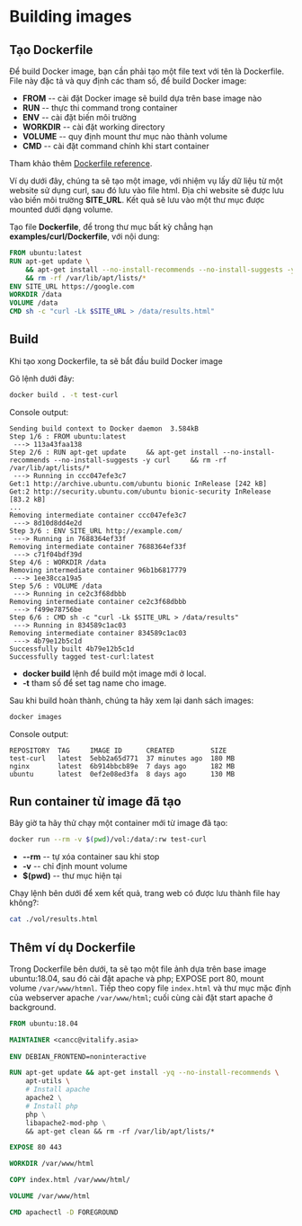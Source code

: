 # Building images

## Tạo Dockerfile

Để build Docker image, bạn cần phải tạo một file text với tên là Dockerfile. File này đặc tả và quy định các tham số, để build Docker image:

* **FROM** -- cài đặt Docker image sẽ build dựa trên base image nào
* **RUN** -- thực thi command trong container
* **ENV** -- cài đặt biến môi trường
* **WORKDIR** -- cài đặt working directory
* **VOLUME** -- quy định mount thư mục nào thành volume
* **CMD** -- cài đặt command chính khi start container

Tham khảo thêm [Dockerfile reference](https://docs.docker.com/engine/reference/builder/).

Ví dụ dưới đây, chúng ta sẽ tạo một image, với nhiệm vụ lấy dữ liệu từ một website sử dụng curl, sau đó lưu vào file html. Địa chỉ website sẽ được lưu vào biến môi trường **SITE_URL**. Kết quả sẽ lưu vào một thư mục được mounted dưới dạng volume.

Tạo file **Dockerfile**, để trong thư mục bất kỳ chẳng hạn **examples/curl/Dockerfile**, với nội dung:

```dockerfile
FROM ubuntu:latest
RUN apt-get update \
    && apt-get install --no-install-recommends --no-install-suggests -y curl \
    && rm -rf /var/lib/apt/lists/*
ENV SITE_URL https://google.com
WORKDIR /data
VOLUME /data
CMD sh -c "curl -Lk $SITE_URL > /data/results.html"
```

## Build

Khi tạo xong Dockerfile, ta sẽ bắt đầu build Docker image

Gõ lệnh dưới đây:

```bash
docker build . -t test-curl
```

Console output:

```
Sending build context to Docker daemon  3.584kB
Step 1/6 : FROM ubuntu:latest
 ---> 113a43faa138
Step 2/6 : RUN apt-get update     && apt-get install --no-install-recommends --no-install-suggests -y curl     && rm -rf /var/lib/apt/lists/*
 ---> Running in ccc047efe3c7
Get:1 http://archive.ubuntu.com/ubuntu bionic InRelease [242 kB]
Get:2 http://security.ubuntu.com/ubuntu bionic-security InRelease [83.2 kB]
...
Removing intermediate container ccc047efe3c7
 ---> 8d10d8dd4e2d
Step 3/6 : ENV SITE_URL http://example.com/
 ---> Running in 7688364ef33f
Removing intermediate container 7688364ef33f
 ---> c71f04bdf39d
Step 4/6 : WORKDIR /data
Removing intermediate container 96b1b6817779
 ---> 1ee38cca19a5
Step 5/6 : VOLUME /data
 ---> Running in ce2c3f68dbbb
Removing intermediate container ce2c3f68dbbb
 ---> f499e78756be
Step 6/6 : CMD sh -c "curl -Lk $SITE_URL > /data/results"
 ---> Running in 834589c1ac03
Removing intermediate container 834589c1ac03
 ---> 4b79e12b5c1d
Successfully built 4b79e12b5c1d
Successfully tagged test-curl:latest
```

* **docker build** lệnh để build một image mới ở local.
* **-t** tham số để set tag name cho image.

Sau khi build hoàn thành, chúng ta hãy xem lại danh sách images:

```bash
docker images
```

Console output:

```
REPOSITORY  TAG     IMAGE ID      CREATED         SIZE
test-curl   latest  5ebb2a65d771  37 minutes ago  180 MB
nginx       latest  6b914bbcb89e  7 days ago      182 MB
ubuntu      latest  0ef2e08ed3fa  8 days ago      130 MB
```

## Run container từ image đã tạo

Bây giờ ta hãy thử chạy một container mới từ image đã tạo:

```bash
docker run --rm -v $(pwd)/vol:/data/:rw test-curl
```

* **--rm** -- tự xóa container sau khi stop
* **-v** -- chỉ định mount volume
* **$(pwd)** -- thư mục hiện tại

Chạy lệnh bên dưới để xem kết quả, trang web có được lưu thành file hay không?:

```bash
cat ./vol/results.html
```

## Thêm ví dụ Dockerfile

Trong Dockerfile bên dưới, ta sẽ tạo một file ảnh dựa trên base image ubuntu:18.04, sau đó cài đặt apache và php; EXPOSE port 80, mount volume `/var/www/htmnl`. Tiếp theo copy file `index.html` và thư mục mặc định của webserver apache `/var/www/html`; cuối cùng cài đặt start apache ở background.

```dockerfile
FROM ubuntu:18.04

MAINTAINER <cancc@vitalify.asia>
  
ENV DEBIAN_FRONTEND=noninteractive

RUN apt-get update && apt-get install -yq --no-install-recommends \
    apt-utils \
    # Install apache
    apache2 \
    # Install php
    php \
    libapache2-mod-php \
    && apt-get clean && rm -rf /var/lib/apt/lists/*

EXPOSE 80 443

WORKDIR /var/www/html

COPY index.html /var/www/html/

VOLUME /var/www/html

CMD apachectl -D FOREGROUND
```